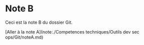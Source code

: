 # Note B

Ceci est la note B du dossier Git.

[Aller à la note A](note:./Competences techniques/Outils dev sec ops/Git/noteA.md)
